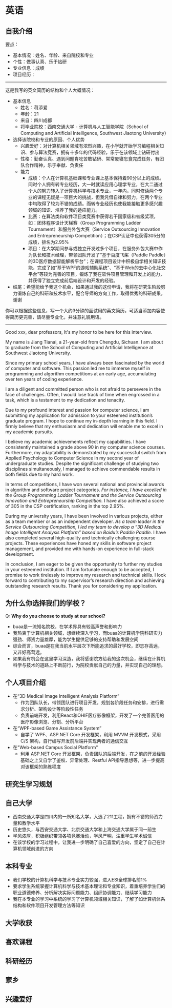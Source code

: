 # 英语

## 自我介绍

要点：

* 基本情况：姓名、年龄、来自院校和专业
* 个性：做事认真、乐于钻研
* 专业信息：成绩
* 项目经历：

---

这是我写的英文简历的结构和个人大概情况：

* 基本信息
  * 姓名：蒋添爱
  * 年龄：21
  * 来自：四川成都
  * 将毕业院校：西南交通大学 - 计算机与人工智能学院（School of Computing and Artificial Intelligence, Southwest Jiaotong University）
* 选择该院校和专业的原因、个人优势
  * 兴趣爱好：对计算机相关领域有浓烈兴趣，在小学就开始学习编程相关知识、参与算法竞赛，拥有十多年的代码经验，乐于在该领域上钻研付出
  * 性格：勤奋认真、遇到问题肯吃苦敢钻研、常常废寝忘食完成任务，有团队合作精神，乐于奉献、负责任
  * 能力
    * 成绩：个人在计算机基础课和专业课上基本保持着90分以上的成绩。同时个人拥有转专业经历，大一时就读应用心理学专业，在大二通过个人的努力转入了计算机科学与技术专业，一年内，同时修读两个专业的课程无疑是一项巨大的挑战，但我凭借自律和努力，在两个专业中均取得了较为不错的成绩。而转专业经历也使我能接触更多感兴趣领域的知识、培养了我的适应能力。
    * 比赛：在算法类和软件项目类竞赛中获得若干国家级和省级奖项，如：团体程序设计天梯赛（Group Programming Ladder Tournament）和服务外包大赛（Service Outsourcing Innovation and Entrepreneurship Competition）；在CSP认证中也获得305分的成绩，排名为2.95%
    * 项目：在大学期间参与或独立开发过多个项目，在服务外包大赛中作为队长和技术经理，带领团队开发了“基于百度飞桨（Paddle Paddle）的3D医疗数据智能解析平台”；在课程项目设计中积极自学相关知识技能，完成了如“基于WPF的游戏辅助系统”、“基于Web的去中心化社交平台”等较为完善的项目，锻炼了我在软件项目管理和开发上的能力，并获得了独立完成前后端设计和开发的经验。
* 结尾：希望能给予我这个机会，如果通过我的这份申请，我将在研究生阶段努力锻炼自己的科研和技术水平，配合导师的方向工作，取得优秀的科研成果，谢谢

你可以根据这些信息，写一个大约3分钟的面试用的英文简历，可适当添加内容使得简历更完善，请尽量专业化，并注意礼貌用语。

---

Good xxx, dear professors, It's my honor to be here for this interview.

My name is Jiang Tianai, a 21-year-old from Chengdu, Sichuan. I am about to graduate from the School of Computing and Artificial Intelligence at Southwest Jiaotong University.

Since my primary school years, I have always been fascinated by the world of computer and software. This passion led me to immerse myself in programming and algorithm competitions at an early age, accumulating over ten years of coding experience.

I am a diligent and committed person who is not afraid to persevere in the face of challenges. Often, I would lose track of time when engrossed in a task, which is a testament to my dedication and tenacity.

Due to my profound interest and passion for computer science, I am submitting my application for admission to your esteemed institution’s graduate program. I hope to continue my in-depth learning in this field. I firmly believe that my enthusiasm and dedication will enable me to excel in my academic pursuits.

I believe my academic achievements reflect my capabilities. I have consistently maintained a grade above 90 in my computer science courses. Furthermore, my adaptability is demonstrated by my successful switch from Applied Psychology to Computer Science in my second year of undergraduate studies. Despite the significant challenge of studying two disciplines simultaneously, I managed to achieve commendable results in both fields due to my hard work.

In terms of competitions, I have won several national and provincial awards in algorithm and software project categories. *For instance, I have excelled in the Group Programming Ladder Tournament and the Service Outsourcing Innovation and Entrepreneurship Competition.* I have also achieved a score of 305 in the CSP certification, ranking in the top 2.95%.

During my university years, I have been involved in various projects, either as a team member or as an independent developer. *As a team leader in the Service Outsourcing Competition, I led my team to develop a “3D Medical Image Intelligent Analysis Platform” based on Baidu’s Paddle Paddle.* I have also completed several high-quality and technically challenging course projects. These experiences have honed my skills in software project management, and provided me with hands-on experience in full-stack development.

In conclusion, I am eager to be given the opportunity to further my studies in your esteemed institution. If I am fortunate enough to be accepted, I promise to work tirelessly to improve my research and technical skills. I look forward to contributing to my supervisor’s research direction and achieving outstanding research results. Thank you for considering my application.

## 为什么你选择我们的学校？

Q: **Why do you choose to study at our school?**

* buaa是一流知名院校，在学术界具有较高声誉和影响力
* 我热衷于计算机相关领域，想继续深入学习，而buaa的计算机学院科研实力强劲、师资力量雄厚，能为学生提供足够的支持帮助和发展空间
* 综合而言，buaa是在我当前水平层次下所能追求的最好学校，即志存高远，又非好高骛远。
* 如果我有机会在这里学习深造，我将感谢院方给我的这次机会，继续在计算机科学与技术的道路上不断前行，为院校贡献自己的力量，并实现自己的理想。

## 个人项目介绍

* 在“3D Medical Image Intelligent Analysis Platform”
  * 作为团队队长，带领团队进行项目开发，规划各阶段任务和安排，进行需求分析、架构设计等阶段性任务
  * 负责前端开发，利用React和OHIF医疗影像框架，开发了一个完善医用的医疗影像浏览、分割、分析平台
* 在“WPF-based Game Assistance System”
  * 自学了 WPF、ASP.NET Core 开发框架，利用 MVVM 开发模式，采用 C/S 架构，自行编写开发前后端并实现两者的通信交互
* 在"Web-based Campus Social Platform"
  * 利用 ASP.NET Core 开发框架，负责团队的后端开发，在之前的开发经验基础之上又自学了鉴权、异常处理、Restful API指导思想等，进一步提高对该框架的熟练程度

## 研究生学习规划

## 自己大学

* 西南交通大学是四川内的一所知名大学，入选了211工程，拥有不错的师资力量和教学水平
* 历史悠久，与西安交通大学、北京交通大学和上海交通大学属于同一前生
* 学风浓厚，积极组织带领各项竞赛活动，学风严明，注重学生学术诚信
* 在该学校的学习过程中，让我进一步明确了自己喜爱的方向，坚定了自己在计算机领域前进的方向

## 本科专业

* 我们学校的计算机科学与技术专业实力较强，进入ESI全球排名前1%
* 要求学生系统掌握计算机科学与技术基本理论和专业知识，着重培养学生们的职业道德修养、分析解决实际问题能力、组织协调能力、继续学习能力
* 我在本专业的学习中系统的学习了计算机领域相关知识，了解了如计算机体系结构和软件项目开发管理方法等知识

## 大学收获

## 喜欢课程

## 科研经历

## 家乡

## 兴趣爱好